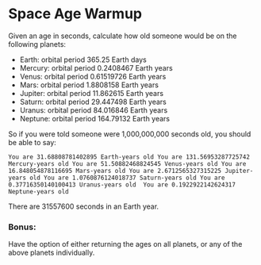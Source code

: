 # Space Age Warmup
Given an age in seconds, calculate how old someone would be on the following planets:

- Earth: orbital period 365.25 Earth days
- Mercury: orbital period 0.2408467 Earth years
- Venus: orbital period 0.61519726 Earth years
- Mars: orbital period 1.8808158 Earth years
- Jupiter: orbital period 11.862615 Earth years
- Saturn: orbital period 29.447498 Earth years
- Uranus: orbital period 84.016846 Earth years
- Neptune: orbital period 164.79132 Earth years

So if you were told someone were 1,000,000,000 seconds old, you should be able to say:

``You are 31.68808781402895 Earth-years old
You are 131.56953287725742 Mercury-years old
You are 51.50882468824545 Venus-years old
You are 16.848054878116695 Mars-years old
You are 2.6712565327315225 Jupiter-years old
You are 1.0760876124018737 Saturn-years old
You are 0.37716350140100413 Uranus-years old 
You are 0.1922922142624317 Neptune-years old``

There are 31557600 seconds in an Earth year.

### Bonus:
Have the option of either returning the ages on all planets, or any of the above planets individually.
